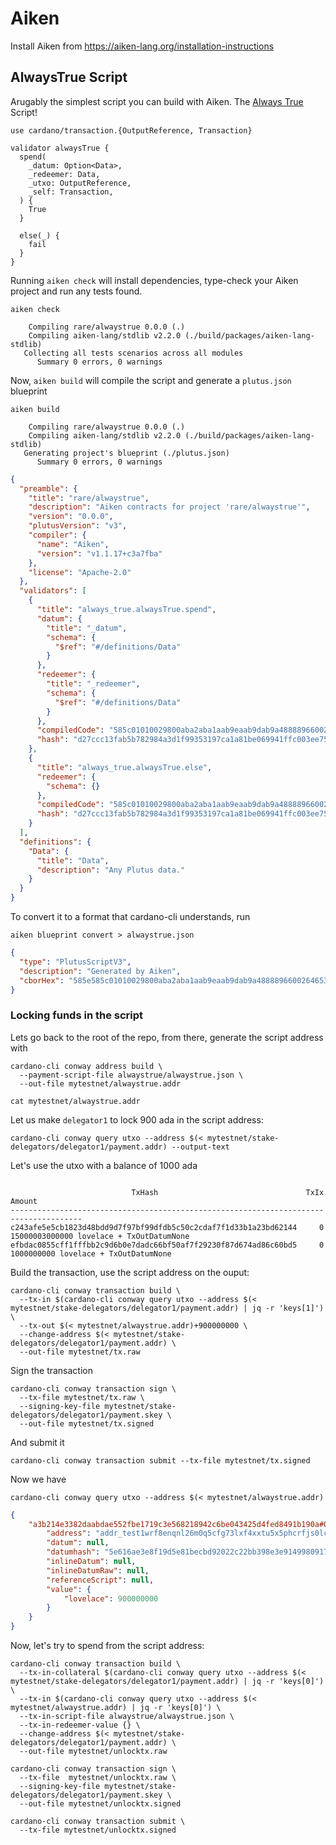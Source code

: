 # Aiken

Install Aiken from https://aiken-lang.org/installation-instructions

## AlwaysTrue Script

Arugably the simplest script you can build with Aiken. The [Always True](../alwaystrue/validators/always-true.ak) Script!


```aiken
use cardano/transaction.{OutputReference, Transaction}

validator alwaysTrue {
  spend(
    _datum: Option<Data>,
    _redeemer: Data,
    _utxo: OutputReference,
    _self: Transaction,
  ) {
    True
  }

  else(_) {
    fail
  }
}
```

Running `aiken check` will install dependencies, type-check your Aiken project and run any tests found.

```shell
aiken check
```
```shell
    Compiling rare/alwaystrue 0.0.0 (.)
    Compiling aiken-lang/stdlib v2.2.0 (./build/packages/aiken-lang-stdlib)
   Collecting all tests scenarios across all modules
      Summary 0 errors, 0 warnings
```

Now, `aiken build` will compile the script and generate a `plutus.json` blueprint
```shell
aiken build
```

```
    Compiling rare/alwaystrue 0.0.0 (.)
    Compiling aiken-lang/stdlib v2.2.0 (./build/packages/aiken-lang-stdlib)
   Generating project's blueprint (./plutus.json)
      Summary 0 errors, 0 warnings
```

```plutus.json
{
  "preamble": {
    "title": "rare/alwaystrue",
    "description": "Aiken contracts for project 'rare/alwaystrue'",
    "version": "0.0.0",
    "plutusVersion": "v3",
    "compiler": {
      "name": "Aiken",
      "version": "v1.1.17+c3a7fba"
    },
    "license": "Apache-2.0"
  },
  "validators": [
    {
      "title": "always_true.alwaysTrue.spend",
      "datum": {
        "title": "_datum",
        "schema": {
          "$ref": "#/definitions/Data"
        }
      },
      "redeemer": {
        "title": "_redeemer",
        "schema": {
          "$ref": "#/definitions/Data"
        }
      },
      "compiledCode": "585c01010029800aba2aba1aab9eaab9dab9a4888896600264653001300600198031803800cc0180092225980099b8748008c01cdd500144c8cc892898050009805180580098041baa0028b200c180300098019baa0068a4d13656400401",
      "hash": "d27ccc13fab5b782984a3d1f99353197ca1a81be069941ffc003ee75"
    },
    {
      "title": "always_true.alwaysTrue.else",
      "redeemer": {
        "schema": {}
      },
      "compiledCode": "585c01010029800aba2aba1aab9eaab9dab9a4888896600264653001300600198031803800cc0180092225980099b8748008c01cdd500144c8cc892898050009805180580098041baa0028b200c180300098019baa0068a4d13656400401",
      "hash": "d27ccc13fab5b782984a3d1f99353197ca1a81be069941ffc003ee75"
    }
  ],
  "definitions": {
    "Data": {
      "title": "Data",
      "description": "Any Plutus data."
    }
  }
}
```

To convert it to a format that cardano-cli understands, run 

```shell
aiken blueprint convert > alwaystrue.json
```
```alwaystrue.json
{
  "type": "PlutusScriptV3",
  "description": "Generated by Aiken",
  "cborHex": "585e585c01010029800aba2aba1aab9eaab9dab9a4888896600264653001300600198031803800cc0180092225980099b8748008c01cdd500144c8cc892898050009805180580098041baa0028b200c180300098019baa0068a4d13656400401"
}
```

### Locking funds in the script

Lets go back to the root of the repo, from there, generate the script address with

```shell
cardano-cli conway address build \
  --payment-script-file alwaystrue/alwaystrue.json \
  --out-file mytestnet/alwaystrue.addr
```

```shell
cat mytestnet/alwaystrue.addr
```

Let us make `delegator1` to lock 900 ada in the script address:

```shell
cardano-cli conway query utxo --address $(< mytestnet/stake-delegators/delegator1/payment.addr) --output-text
```

Let's use the utxo with a balance of 1000 ada
```shell

                           TxHash                                 TxIx        Amount
--------------------------------------------------------------------------------------
c243afe5e5cb1823d48bdd9d7f97bf99dfdb5c50c2cdaf7f1d33b1a23bd62144     0        15000003000000 lovelace + TxOutDatumNone
efbdac0855cff1fffbb2c9d6b0e7dadc66bf50af7f29230f87d674ad86c60bd5     0        1000000000 lovelace + TxOutDatumNone
```

Build the transaction, use the script address on the ouput:
```shell
cardano-cli conway transaction build \
  --tx-in $(cardano-cli conway query utxo --address $(< mytestnet/stake-delegators/delegator1/payment.addr) | jq -r 'keys[1]') \
  --tx-out $(< mytestnet/alwaystrue.addr)+900000000 \
  --change-address $(< mytestnet/stake-delegators/delegator1/payment.addr) \
  --out-file mytestnet/tx.raw
```
Sign the transaction

```shell
cardano-cli conway transaction sign \
  --tx-file mytestnet/tx.raw \
  --signing-key-file mytestnet/stake-delegators/delegator1/payment.skey \
  --out-file mytestnet/tx.signed 
```

And submit it

```shell
cardano-cli conway transaction submit --tx-file mytestnet/tx.signed
```

Now we have 

```shell
cardano-cli conway query utxo --address $(< mytestnet/alwaystrue.addr) 
```
```json
{
    "a3b214e3382daabdae552fbe1719c3e568218942c6be043425d4fed8491b190a#0": {
        "address": "addr_test1wrf8enqnl26m0q5cfg73lxf4xxtu5x5phcrfjs0lcqp7uagh2hm3k",
        "datum": null,
        "datumhash": "5e616ae3e8f19d5e81becbd92022c22bb398e3e91499809173c61cb0d69aea92",
        "inlineDatum": null,
        "inlineDatumRaw": null,
        "referenceScript": null,
        "value": {
            "lovelace": 900000000
        }
    }
}
```
Now, let's try to spend from the script address:

```shell
cardano-cli conway transaction build \
  --tx-in-collateral $(cardano-cli conway query utxo --address $(< mytestnet/stake-delegators/delegator1/payment.addr) | jq -r 'keys[0]') \
  --tx-in $(cardano-cli conway query utxo --address $(< mytestnet/alwaystrue.addr) | jq -r 'keys[0]') \
  --tx-in-script-file alwaystrue/alwaystrue.json \
  --tx-in-redeemer-value {} \
  --change-address $(< mytestnet/stake-delegators/delegator1/payment.addr) \
  --out-file mytestnet/unlocktx.raw
```

```shell
cardano-cli conway transaction sign \
  --tx-file  mytestnet/unlocktx.raw \
  --signing-key-file mytestnet/stake-delegators/delegator1/payment.skey \
  --out-file mytestnet/unlocktx.signed
```
```shell
cardano-cli conway transaction submit \
  --tx-file mytestnet/unlocktx.signed
```




